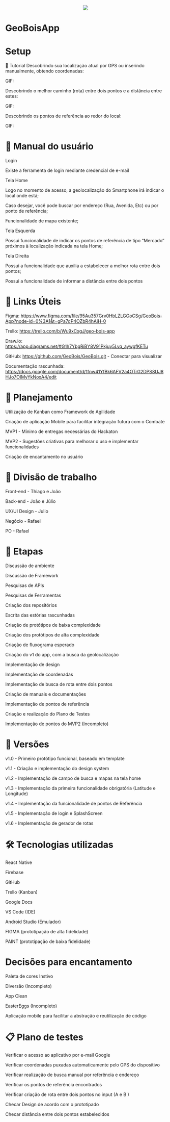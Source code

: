 <p align="center">
  <img src="https://user-images.githubusercontent.com/95629365/218281234-b7674aa9-b924-451c-b659-53152b14366f.png" />
</p>

# GeoBoisApp

# Setup





🚀 Tutorial
Descobrindo sua localização atual por GPS ou inserindo manualmente, obtendo coordenadas:

GIF:

Descobrindo o melhor caminho (rota) entre dois pontos e a distância entre estes:

GIF:

Descobrindo os pontos de referência ao redor do local:

GIF:

# :pencil: Manual do usuário
Login

Existe a ferramenta de login mediante credencial de e-mail

Tela Home

Logo no momento de acesso, a geolocalização do Smartphone irá indicar o local onde está;

Caso desejar, você pode buscar por endereço (Rua, Avenida, Etc) ou por ponto de referência;

Funcionalidade de mapa existente;

Tela Esquerda

Possui funcionalidade de indicar os pontos de referência de tipo “Mercado” próximos à localização indicada na tela Home;

Tela Direita

Possui a funcionalidade que auxilia a estabelecer a melhor rota entre dois pontos;

Possui a funcionalidade de informar a distância entre dois pontos

# 🔗 Links Úteis
Figma: https://www.figma.com/file/95Au357Grv0HbLZLGGoCSg/GeoBois-App?node-id=0%3A1&t=gPa7dP4OZbR4hAiH-0

Trello: https://trello.com/b/Wu9xCxgJ/geo-bois-app

Draw.io: https://app.diagrams.net/#G1h7YbgRiBY8V91Pkjuy5Lvq_aywgfKETu 

GitHub: https://github.com/GeoBois/GeoBois.git - Conectar para visualizar 

Documentação rascunhada: https://docs.google.com/document/d/1fnw41YfBk6AFV2a4OTrG2DPS8UJ8HJo7OIMyYkNoxA4/edit

# 📗 Planejamento
Utilização de Kanban como Framework de Agilidade

Criação de aplicação Mobile para facilitar integração futura com o Combate

MVP1 - Mínimo de entregas necessárias do Hackaton

MVP2 - Sugestões criativas para melhorar o uso e implementar funcionalidades

Criação de encantamento no usuário

# 👨 Divisão de trabalho
Front-end - Thiago e João

Back-end - João e Júlio

UX/UI Design - Julio

Negócio - Rafael

PO - Rafael

# 🚩 Etapas
Discussão de ambiente 

Discussão de Framework

Pesquisas de APIs

Pesquisas de Ferramentas

Criação dos repositórios

Escrita das estórias rascunhadas

Criação de protótipos de baixa complexidade

Criação dos protótipos de alta complexidade

Criação de fluxograma esperado

Criação do v1 do app, com a busca da geolocalização

Implementação de design

Implementação de coordenadas

Implementação de busca de rota entre dois pontos

Criação de manuais e documentações

Implementação de pontos de referência

Criação e realização do Plano de Testes

Implementação de pontos do MVP2 (Incompleto)

# 🧭 Versões
v1.0 - Primeiro protótipo funcional, baseado em template

v1.1 - Criação e implementação do design system

v1.2 - Implementação de campo de busca e mapas na tela home

v1.3 - Implementação da primeira funcionalidade obrigatória (Latitude e Longitude)

v1.4 - Implementação da funcionalidade de pontos de Referência

v1.5 - Implementação de login e SplashScreen

v1.6 - Implementação de gerador de rotas

# 🛠 Tecnologias utilizadas
React Native

Firebase

GitHub

Trello (Kanban)

Google Docs

VS Code (IDE)

Android Studio (Emulador)

FIGMA (prototipação de alta fidelidade)

PAINT (prototipação de baixa fidelidade)

# Decisões para encantamento
Paleta de cores Instivo

Diversão (Incompleto)

App Clean

EasterEggs (Incompleto)

Aplicação mobile para facilitar a abstração e reutilização de código

# 📋 Plano de testes

Verificar o acesso ao aplicativo por e-mail Google

Verificar coordenadas puxadas automaticamente pelo GPS do dispositivo

Verificar realização de busca manual por referência e endereço

Verificar os pontos de referência encontrados

Verificar criação de rota entre dois pontos no input (A e B )

Checar Design de acordo com o prototipado

Checar distância entre dois pontos estabelecidos
